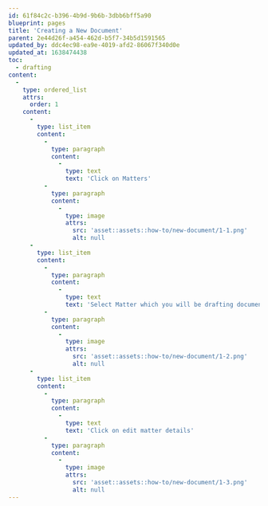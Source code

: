 ```yaml
---
id: 61f84c2c-b396-4b9d-9b6b-3dbb6bff5a90
blueprint: pages
title: 'Creating a New Document'
parent: 2e44d26f-a454-462d-b5f7-34b5d1591565
updated_by: ddc4ec98-ea9e-4019-afd2-86067f340d0e
updated_at: 1638474438
toc:
  - drafting
content:
  -
    type: ordered_list
    attrs:
      order: 1
    content:
      -
        type: list_item
        content:
          -
            type: paragraph
            content:
              -
                type: text
                text: 'Click on Matters'
          -
            type: paragraph
            content:
              -
                type: image
                attrs:
                  src: 'asset::assets::how-to/new-document/1-1.png'
                  alt: null
      -
        type: list_item
        content:
          -
            type: paragraph
            content:
              -
                type: text
                text: 'Select Matter which you will be drafting documents'
          -
            type: paragraph
            content:
              -
                type: image
                attrs:
                  src: 'asset::assets::how-to/new-document/1-2.png'
                  alt: null
      -
        type: list_item
        content:
          -
            type: paragraph
            content:
              -
                type: text
                text: 'Click on edit matter details'
          -
            type: paragraph
            content:
              -
                type: image
                attrs:
                  src: 'asset::assets::how-to/new-document/1-3.png'
                  alt: null
---
```

